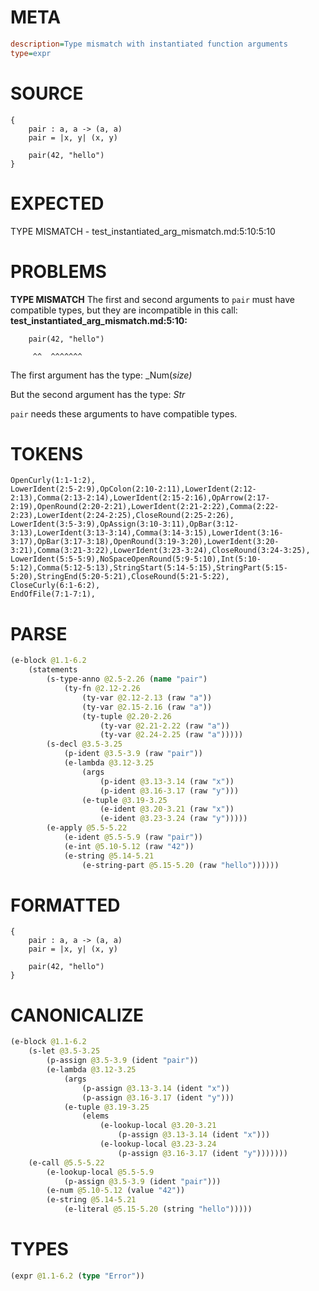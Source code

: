 # META
~~~ini
description=Type mismatch with instantiated function arguments
type=expr
~~~
# SOURCE
~~~roc
{
    pair : a, a -> (a, a)
    pair = |x, y| (x, y)

    pair(42, "hello")
}
~~~
# EXPECTED
TYPE MISMATCH - test_instantiated_arg_mismatch.md:5:10:5:10
# PROBLEMS
**TYPE MISMATCH**
The first and second arguments to `pair` must have compatible types, but they are incompatible in this call:
**test_instantiated_arg_mismatch.md:5:10:**
```roc
    pair(42, "hello")
```
         ^^  ^^^^^^^

The first argument has the type:
    _Num(_size)_

But the second argument has the type:
    _Str_

`pair` needs these arguments to have compatible types.

# TOKENS
~~~zig
OpenCurly(1:1-1:2),
LowerIdent(2:5-2:9),OpColon(2:10-2:11),LowerIdent(2:12-2:13),Comma(2:13-2:14),LowerIdent(2:15-2:16),OpArrow(2:17-2:19),OpenRound(2:20-2:21),LowerIdent(2:21-2:22),Comma(2:22-2:23),LowerIdent(2:24-2:25),CloseRound(2:25-2:26),
LowerIdent(3:5-3:9),OpAssign(3:10-3:11),OpBar(3:12-3:13),LowerIdent(3:13-3:14),Comma(3:14-3:15),LowerIdent(3:16-3:17),OpBar(3:17-3:18),OpenRound(3:19-3:20),LowerIdent(3:20-3:21),Comma(3:21-3:22),LowerIdent(3:23-3:24),CloseRound(3:24-3:25),
LowerIdent(5:5-5:9),NoSpaceOpenRound(5:9-5:10),Int(5:10-5:12),Comma(5:12-5:13),StringStart(5:14-5:15),StringPart(5:15-5:20),StringEnd(5:20-5:21),CloseRound(5:21-5:22),
CloseCurly(6:1-6:2),
EndOfFile(7:1-7:1),
~~~
# PARSE
~~~clojure
(e-block @1.1-6.2
	(statements
		(s-type-anno @2.5-2.26 (name "pair")
			(ty-fn @2.12-2.26
				(ty-var @2.12-2.13 (raw "a"))
				(ty-var @2.15-2.16 (raw "a"))
				(ty-tuple @2.20-2.26
					(ty-var @2.21-2.22 (raw "a"))
					(ty-var @2.24-2.25 (raw "a")))))
		(s-decl @3.5-3.25
			(p-ident @3.5-3.9 (raw "pair"))
			(e-lambda @3.12-3.25
				(args
					(p-ident @3.13-3.14 (raw "x"))
					(p-ident @3.16-3.17 (raw "y")))
				(e-tuple @3.19-3.25
					(e-ident @3.20-3.21 (raw "x"))
					(e-ident @3.23-3.24 (raw "y")))))
		(e-apply @5.5-5.22
			(e-ident @5.5-5.9 (raw "pair"))
			(e-int @5.10-5.12 (raw "42"))
			(e-string @5.14-5.21
				(e-string-part @5.15-5.20 (raw "hello"))))))
~~~
# FORMATTED
~~~roc
{
	pair : a, a -> (a, a)
	pair = |x, y| (x, y)

	pair(42, "hello")
}
~~~
# CANONICALIZE
~~~clojure
(e-block @1.1-6.2
	(s-let @3.5-3.25
		(p-assign @3.5-3.9 (ident "pair"))
		(e-lambda @3.12-3.25
			(args
				(p-assign @3.13-3.14 (ident "x"))
				(p-assign @3.16-3.17 (ident "y")))
			(e-tuple @3.19-3.25
				(elems
					(e-lookup-local @3.20-3.21
						(p-assign @3.13-3.14 (ident "x")))
					(e-lookup-local @3.23-3.24
						(p-assign @3.16-3.17 (ident "y")))))))
	(e-call @5.5-5.22
		(e-lookup-local @5.5-5.9
			(p-assign @3.5-3.9 (ident "pair")))
		(e-num @5.10-5.12 (value "42"))
		(e-string @5.14-5.21
			(e-literal @5.15-5.20 (string "hello")))))
~~~
# TYPES
~~~clojure
(expr @1.1-6.2 (type "Error"))
~~~

